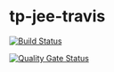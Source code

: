 # tp-jee-travis
[![Build Status](https://travis-ci.com/GoroNo/tp-jee-travis.svg?branch=main)](https://travis-ci.com/GoroNo/tp-jee-travis)

[![Quality Gate Status](https://sonarcloud.io/api/project_badges/measure?project=GoroNo_tp-jee-travis&metric=alert_status)](https://sonarcloud.io/dashboard?id=GoroNo_tp-jee-travis)
